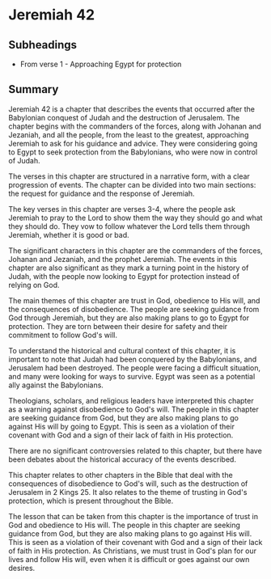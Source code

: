 # Jeremiah 42

## Subheadings

* From verse 1 - Approaching Egypt for protection

## Summary

Jeremiah 42 is a chapter that describes the events that occurred after the Babylonian conquest of Judah and the destruction of Jerusalem. The chapter begins with the commanders of the forces, along with Johanan and Jezaniah, and all the people, from the least to the greatest, approaching Jeremiah to ask for his guidance and advice. They were considering going to Egypt to seek protection from the Babylonians, who were now in control of Judah.

The verses in this chapter are structured in a narrative form, with a clear progression of events. The chapter can be divided into two main sections: the request for guidance and the response of Jeremiah.

The key verses in this chapter are verses 3-4, where the people ask Jeremiah to pray to the Lord to show them the way they should go and what they should do. They vow to follow whatever the Lord tells them through Jeremiah, whether it is good or bad.

The significant characters in this chapter are the commanders of the forces, Johanan and Jezaniah, and the prophet Jeremiah. The events in this chapter are also significant as they mark a turning point in the history of Judah, with the people now looking to Egypt for protection instead of relying on God.

The main themes of this chapter are trust in God, obedience to His will, and the consequences of disobedience. The people are seeking guidance from God through Jeremiah, but they are also making plans to go to Egypt for protection. They are torn between their desire for safety and their commitment to follow God's will.

To understand the historical and cultural context of this chapter, it is important to note that Judah had been conquered by the Babylonians, and Jerusalem had been destroyed. The people were facing a difficult situation, and many were looking for ways to survive. Egypt was seen as a potential ally against the Babylonians.

Theologians, scholars, and religious leaders have interpreted this chapter as a warning against disobedience to God's will. The people in this chapter are seeking guidance from God, but they are also making plans to go against His will by going to Egypt. This is seen as a violation of their covenant with God and a sign of their lack of faith in His protection.

There are no significant controversies related to this chapter, but there have been debates about the historical accuracy of the events described.

This chapter relates to other chapters in the Bible that deal with the consequences of disobedience to God's will, such as the destruction of Jerusalem in 2 Kings 25. It also relates to the theme of trusting in God's protection, which is present throughout the Bible.

The lesson that can be taken from this chapter is the importance of trust in God and obedience to His will. The people in this chapter are seeking guidance from God, but they are also making plans to go against His will. This is seen as a violation of their covenant with God and a sign of their lack of faith in His protection. As Christians, we must trust in God's plan for our lives and follow His will, even when it is difficult or goes against our own desires.
